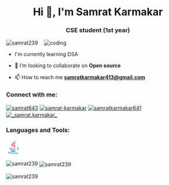 <h1 align="center">Hi 👋, I'm Samrat Karmakar</h1>
<h3 align="center">CSE student (1st year)</h3>
<img align="right" alt="coding" width=400 src="https://giphy.com/gifs/dommespace-domme-space-programador-qgQUggAC3Pfv687qPC ">
<p align="left"> <img src="https://komarev.com/ghpvc/?username=samrat239&label=Profile%20views&color=0e75b6&style=flat" alt="samrat239" /> </p>

- I'm currently learning DSA

- 👯 I’m looking to collaborate on **Open source**

- 📫 How to reach me **samratkarmakar413@gmail.com**

<h3 align="left">Connect with me:</h3>
<p align="left">
<a href="https://twitter.com/samrat643" target="blank"><img align="center" src="https://raw.githubusercontent.com/rahuldkjain/github-profile-readme-generator/master/src/images/icons/Social/twitter.svg" alt="samrat643" height="30" width="40" /></a>
<a href="https://linkedin.com/in/samrat-karmakar" target="blank"><img align="center" src="https://raw.githubusercontent.com/rahuldkjain/github-profile-readme-generator/master/src/images/icons/Social/linked-in-alt.svg" alt="samrat-karmakar" height="30" width="40" /></a>
<a href="https://fb.com/samratkarmakar641" target="blank"><img align="center" src="https://raw.githubusercontent.com/rahuldkjain/github-profile-readme-generator/master/src/images/icons/Social/facebook.svg" alt="samratkarmakar641" height="30" width="40" /></a>
<a href="https://instagram.com/_samrat.karmakar_" target="blank"><img align="center" src="https://raw.githubusercontent.com/rahuldkjain/github-profile-readme-generator/master/src/images/icons/Social/instagram.svg" alt="_samrat.karmakar_" height="30" width="40" /></a>
</p>

<h3 align="left">Languages and Tools:</h3>
<p align="left"> <a href="https://www.java.com" target="_blank" rel="noreferrer"> <img src="https://raw.githubusercontent.com/devicons/devicon/master/icons/java/java-original.svg" alt="java" width="40" height="40"/> </a> </p>

<p><img align="left" src="https://github-readme-stats.vercel.app/api/top-langs?username=samrat239&show_icons=true&locale=en&layout=compact" alt="samrat239" /></p>

<p>&nbsp;<img align="center" src="https://github-readme-stats.vercel.app/api?username=samrat239&show_icons=true&locale=en" alt="samrat239" /></p>

<p><img align="center" src="https://github-readme-streak-stats.herokuapp.com/?user=samrat239&" alt="samrat239" /></p>
